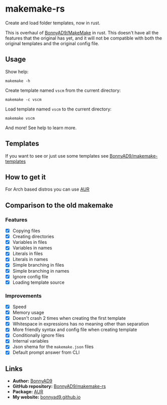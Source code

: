 # makemake-rs
Create and load folder templates, now in rust.

This is overhaul of [BonnyAD9/MakeMake](https://github.com/BonnyAD9/MakeMake) in rust. This doesn't have all the features that the original has yet,
and it will not be compatible with both the original templates and the original config file.

## Usage
Show help:
```
makemake -h
```

Create template named `vscm` from the current directory:
```
makemake -c vscm
```

Load template named `vscm` to the current directory:
```
makemake vscm
```

And more! See help to learn more.

## Templates
If you want to see or just use some templates see [BonnyAD9/makemake-templates](https://github.com/BonnyAD9/makemake-templates)

## How to get it
For Arch based distros you can use [AUR](https://aur.archlinux.org/packages/makemake)

## Comparison to the old makemake
### Features
- [X] Copying files
- [X] Creating directories
- [X] Variables in files
- [X] Variables in names
- [X] Literals in files
- [X] Literals in names
- [X] Simple branching in files
- [X] Simple branching in names
- [X] Ignore config file
- [X] Loading template source

### Improvements
- [X] Speed
- [X] Memory usage
- [X] Doesn't crash 2 times when creating the first template
- [X] Whitespace in expressions has no meaning other than separation
- [X] More friendly syntax and config file when creating template
- [X] Conditionally ignore files
- [X] Internal variables
- [X] Json shema for the `makemake.json` files
- [X] Default prompt answer from CLI

## Links
- **Author:** [BonnyAD9](https://github.com/BonnyAD9)
- **GitHub repository:** [BonnyAD9/makemake-rs](https://github.com/BonnyAD9/makemake-rs)
- **Package:** [AUR](https://aur.archlinux.org/packages/makemake)
- **My website:** [bonnyad9.github.io](https://bonnyad9.github.io/)
